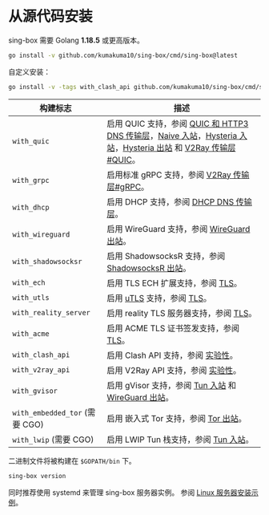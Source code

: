 # 从源代码安装

sing-box 需要 Golang **1.18.5** 或更高版本。

```bash
go install -v github.com/kumakuma10/sing-box/cmd/sing-box@latest
```

自定义安装：

```bash
go install -v -tags with_clash_api github.com/kumakuma10/sing-box/cmd/sing-box@latest
```

| 构建标志                       | 描述                                                                                                                                                                                                                                                                                             |
| ------------------------------ | ------------------------------------------------------------------------------------------------------------------------------------------------------------------------------------------------------------------------------------------------------------------------------------------------ |
| `with_quic`                    | 启用 QUIC 支持，参阅 [QUIC 和 HTTP3 DNS 传输层](/configuration/dns/server)，[Naive 入站](/configuration/inbound/naive)，[Hysteria 入站](/configuration/inbound/hysteria)，[Hysteria 出站](/configuration/outbound/hysteria) 和 [V2Ray 传输层#QUIC](/configuration/shared/v2ray-transport#quic)。 |
| `with_grpc`                    | 启用标准 gRPC 支持，参阅 [V2Ray 传输层#gRPC](/configuration/shared/v2ray-transport#grpc)。                                                                                                                                                                                                       |
| `with_dhcp`                    | 启用 DHCP 支持，参阅 [DHCP DNS 传输层](/configuration/dns/server)。                                                                                                                                                                                                                              |
| `with_wireguard`               | 启用 WireGuard 支持，参阅 [WireGuard 出站](/configuration/outbound/wireguard)。                                                                                                                                                                                                                  |
| `with_shadowsocksr`            | 启用 ShadowsocksR 支持，参阅 [ShadowsocksR 出站](/configuration/outbound/shadowsocksr)。                                                                                                                                                                                                         |
| `with_ech`                     | 启用 TLS ECH 扩展支持，参阅 [TLS](/configuration/shared/tls#ech)。                                                                                                                                                                                                                               |
| `with_utls`                    | 启用 [uTLS](https://github.com/refraction-networking/utls) 支持，参阅 [TLS](/configuration/shared/tls#utls)。                                                                                                                                                                                    |
| `with_reality_server`          | 启用 reality TLS 服务器支持，参阅 [TLS](/configuration/shared/tls)。                                                                                                                                                                                                                             |
| `with_acme`                    | 启用 ACME TLS 证书签发支持，参阅 [TLS](/configuration/shared/tls)。                                                                                                                                                                                                                              |
| `with_clash_api`               | 启用 Clash API 支持，参阅 [实验性](/configuration/experimental#clash-api-fields)。                                                                                                                                                                                                               |
| `with_v2ray_api`               | 启用 V2Ray API 支持，参阅 [实验性](/configuration/experimental#v2ray-api-fields)。                                                                                                                                                                                                               |
| `with_gvisor`                  | 启用 gVisor 支持，参阅 [Tun 入站](/configuration/inbound/tun#stack) 和 [WireGuard 出站](/configuration/outbound/wireguard#system_interface)。                                                                                                                                                    |
| `with_embedded_tor` (需要 CGO) | 启用 嵌入式 Tor 支持，参阅 [Tor 出站](/configuration/outbound/tor)。                                                                                                                                                                                                                             |
| `with_lwip` (需要 CGO)         | 启用 LWIP Tun 栈支持，参阅 [Tun 入站](/configuration/inbound/tun#stack)。                                                                                                                                                                                                                        |

二进制文件将被构建在 `$GOPATH/bin` 下。

```bash
sing-box version
```

同时推荐使用 systemd 来管理 sing-box 服务器实例。
参阅 [Linux 服务器安装示例](/examples/linux-server-installation)。
